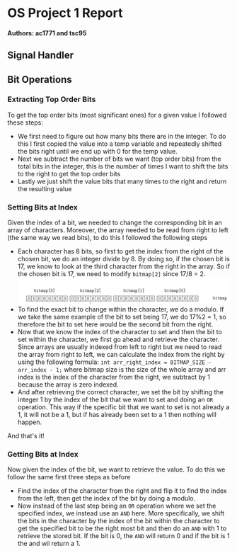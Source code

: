# OS Project 1 Report
#### Authors: ac1771 and tsc95

## Signal Handler


## Bit Operations
### Extracting Top Order Bits
To get the top order bits (most significant ones) for a given value I followed these steps:
- We first need to figure out how many bits there are in the integer. To do this I first copied the value into a temp variable and repeatedly shifted the bits right until we end up with 0 for the temp value.
- Next we subtract the number of bits we want (top order bits) from the total bits in the integer, this is the number of times I want to shift the bits to the right to get the top order bits
- Lastly we just shift the value bits that many times to the right and return the resulting value

### Setting Bits at Index
Given the index of a bit, we needed to change the corresponding bit in an array of characters. Moreover, the array needed to be read from right to left (the same way we read bits), to do this I followed the following steps
- Each character has 8 bits, so first to get the index from the right of the chosen bit, we do an integer divide by 8. By doing so, if the chosen bit is 17, we know to look at the third character from the right in the array. So if the chosen bit is 17, we need to modify `bitmap[2]` since 17/8 = 2.
![example](example.png)
- To find the exact bit to change within the character, we do a modulo. If we take the same example of the bit to set being 17, we do 17%2 = 1, so therefore the bit to set here would be the second bit from the right.
- Now that we know the index of the character to set and then the bit to set within the character, we first go ahead and retrieve the character. Since arrays are usually indexed from left to right but we need to read the array from right to left, we can calculate the index from the right by using the following formula: `int arr_right_index = BITMAP_SIZE - arr_index - 1;` where bitmap size is the size of the whole array and arr index is the index of the character from the right, we subtract by 1 because the array is zero indexed.
- And after retrieving the correct character, we set the bit by shifting the integer 1 by the index of the bit that we want to set and doing an `OR` operation. This way if the specific bit that we want to set is not already a 1, it will not be a 1, but if has already been set to a 1 then nothing will happen.

And that's it!
### Getting Bits at Index
Now given the index of the bit, we want to retrieve the value. To do this we follow the same first three steps as before
- Find the index of the character from the right and flip it to find the index from the left, then get the index of the bit by doing a modulo.
- Now instead of the last step being an `OR` operation where we set the specified index, we instead use an `AND` here. More specifically, we shift the bits in the character by the index of the bit within the character to get the specified bit to be the right most bit and then do an `AND` with 1 to retrieve the stored bit. If the bit is 0, the `AND` will return 0 and if the bit is 1 the and wil return a 1.